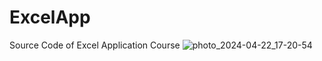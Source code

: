 # ExcelApp
Source Code of Excel Application Course
![photo_2024-04-22_17-20-54](https://github.com/moh96orod/ExcelApp/assets/90193668/be09ce51-4d9a-470e-9f48-fd2eec542f78)
